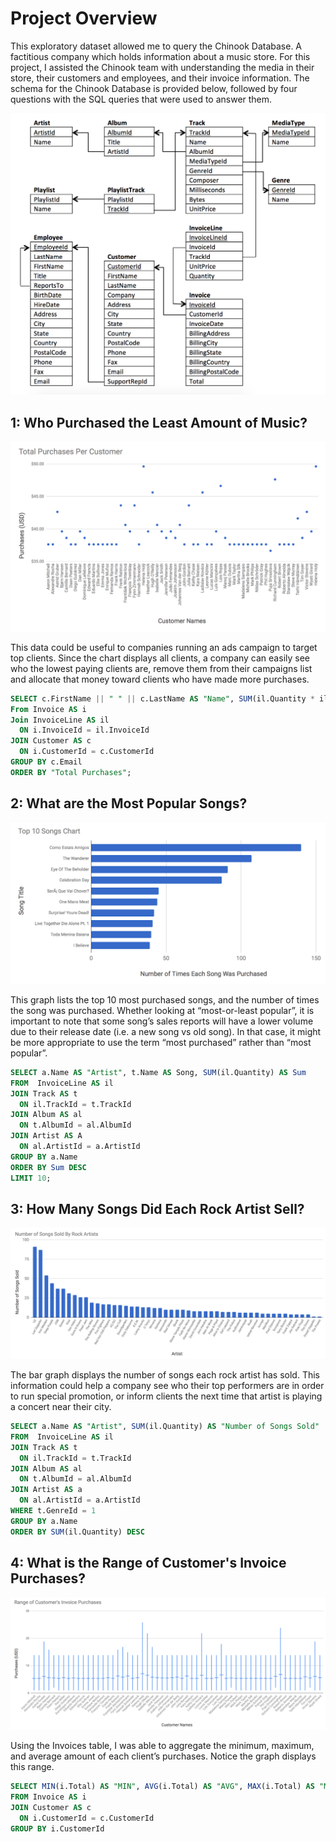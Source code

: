# Project Overview

This exploratory dataset allowed me to query the Chinook Database. A factitious company which holds information about a music store. For this project, I assisted the Chinook team with understanding the media in their store, their customers and employees, and their invoice information. The schema for the Chinook Database is provided below, followed by four questions with the SQL queries that were used to answer them.

![Image](./images/erd.png "ERD")





## 1: Who Purchased the Least Amount of Music?

![Image](./images/1_LeastAmountOfMusic.png "Least Amount of Music")

This data could be useful to companies running an ads campaign to target top clients. Since the chart displays all clients, a company can easily see who the lowest paying clients are, remove them from their campaigns list and allocate that money toward clients who have made more purchases.

```SQL
SELECT c.FirstName || " " || c.LastName AS "Name", SUM(il.Quantity * il.UnitPrice) AS "Total Purchases"
From Invoice AS i
Join InvoiceLine AS il
  ON i.InvoiceId = il.InvoiceId
JOIN Customer AS c
  ON i.CustomerId = c.CustomerId
GROUP BY c.Email
ORDER BY "Total Purchases";
```




## 2: What are the Most Popular Songs?

![Image](./images/2_MostPopularSongs.png "Most Popular Songs")

This graph lists the top 10 most purchased songs, and the number of times the song was purchased. Whether looking at “most-or-least popular”, it is important to note that some song’s sales reports will have a lower volume due to their release date (i.e. a new song vs old song). In that case, it might be more appropriate to use the term “most purchased” rather than “most popular”.

```SQL
SELECT a.Name AS "Artist", t.Name AS Song, SUM(il.Quantity) AS Sum
FROM  InvoiceLine AS il
JOIN Track AS t
  ON il.TrackId = t.TrackId
JOIN Album AS al
  ON t.AlbumId = al.AlbumId
JOIN Artist AS A  
  ON al.ArtistId = a.ArtistId
GROUP BY a.Name
ORDER BY Sum DESC
LIMIT 10;
```





## 3: How Many Songs Did Each Rock Artist Sell?

![Image](./images/3_SongsSold.png "Songs Sold")

The bar graph displays the number of songs each rock artist has sold. This information could help a company see who their top performers are in order to run special promotion, or inform clients the next time that artist is playing a concert near their city.


```SQL
SELECT a.Name AS "Artist", SUM(il.Quantity) AS "Number of Songs Sold"
FROM  InvoiceLine AS il
JOIN Track AS t
  ON il.TrackId = t.TrackId
JOIN Album AS al
  ON t.AlbumId = al.AlbumId
JOIN Artist AS a  
  ON al.ArtistId = a.ArtistId
WHERE t.GenreId = 1
GROUP BY a.Name
ORDER BY SUM(il.Quantity) DESC
```




## 4: What is the Range of Customer's Invoice Purchases?

![Image](./images/4_RangeOfPurchases.png "Range of Purchases")

Using the Invoices table, I was able to aggregate the minimum, maximum, and average amount of each client’s purchases. Notice the graph displays this range.

```SQL
SELECT MIN(i.Total) AS "MIN", AVG(i.Total) AS "AVG", MAX(i.Total) AS "MAX", c.FirstName || " " || c.LastName AS "Name", c.Email, c.Phone
FROM Invoice AS i
JOIN Customer AS c
  ON i.CustomerId = c.CustomerId
GROUP BY i.CustomerId
```

